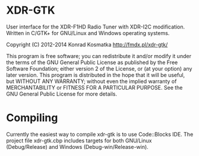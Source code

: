 XDR-GTK
=======

User interface for the XDR-F1HD Radio Tuner with XDR-I2C modification.
Written in C/GTK+ for GNU/Linux and Windows operating systems.

Copyright (C) 2012-2014  Konrad Kosmatka
http://fmdx.pl/xdr-gtk/

This program is free software; you can redistribute it and/or modify it under the terms of the GNU General Public License as published by the Free Software Foundation; either version 2 of the License, or (at your option) any later version.
This program is distributed in the hope that it will be useful, but WITHOUT ANY WARRANTY; without even the implied warranty of MERCHANTABILITY or FITNESS FOR A PARTICULAR PURPOSE. See the GNU General Public License for more details.

# Compiling
Currently the easiest way to compile xdr-gtk is to use Code::Blocks IDE.
The project file xdr-gtk.cbp includes targets for both GNU/Linux (Debug/Release) and Windows (Debug-win/Release-win).
